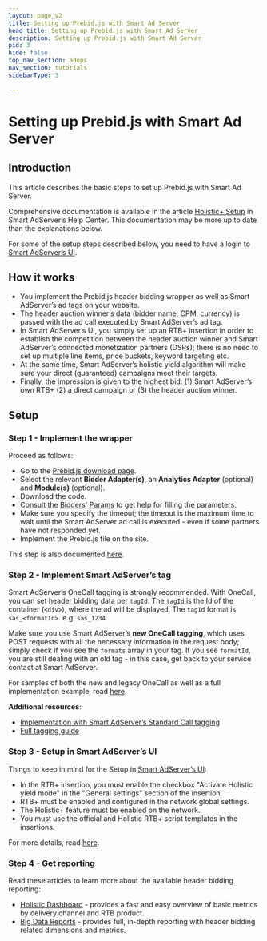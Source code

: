 ```yaml
---
layout: page_v2
title: Setting up Prebid.js with Smart Ad Server
head_title: Setting up Prebid.js with Smart Ad Server
description: Setting up Prebid.js with Smart Ad Server
pid: 3
hide: false
top_nav_section: adops
nav_section: tutorials
sidebarType: 3

---
```



# Setting up Prebid.js with Smart Ad Server
## Introduction
This article describes the basic steps to set up Prebid.js with Smart Ad Server.

Comprehensive documentation is available in the article [Holistic+ Setup](https://support.smartadserver.com/s/article/Holistic-Setup) in Smart AdServer’s Help Center. This documentation may be more up to date than the explanations below.

For some of the setup steps described below, you need to have a login to [Smart AdServer’s UI](https://manage.smartadserver.com/). 

## How it works

 - You implement the Prebid.js header bidding wrapper as well as Smart AdServer’s ad tags on your website.
 - The header auction winner’s data (bidder name, CPM, currency) is passed with the ad call executed by Smart AdServer’s ad tag.
 - In Smart AdServer’s UI, you simply set up an RTB+ insertion in order to establish the competition between the header auction winner and Smart AdServer’s connected monetization partners (DSPs);  there is no need to set up multiple line items, price buckets, keyword targeting etc.
 - At the same time, Smart AdServer’s holistic yield algorithm will make sure your direct (guaranteed) campaigns meet their targets.
 - Finally, the impression is given to the highest bid: (1) Smart AdServer’s own RTB+ (2) a direct campaign or (3) the header auction winner.

## Setup
### Step 1 - Implement the wrapper
Proceed as follows:
- Go to the [Prebid.js download page](http://prebid.org/download.html).
- Select the relevant **Bidder Adapter(s)**, an **Analytics Adapter** (optional) and **Module(s)** (optional).
- Download the code.
- Consult the [Bidders' Params]({{site.baseurl}}/dev-docs/bidders.html) to get help for filling the parameters.
- Make sure you specify the timeout; the timeout is the maximum time to wait until the Smart AdServer ad call is executed - even if some partners have not responded yet.
- Implement the Prebid.js file on the site.

This step is also documented [here](https://support.smartadserver.com/s/article/Holistic-Setup#implement-wrapper).

### Step 2 - Implement Smart AdServer’s tag
Smart AdServer’s OneCall tagging is strongly recommended. With OneCall, you can set header bidding data per `tagId`. The `tagId` is the Id of the container (`<div>`), where the ad will be displayed. The `tagId` format is `sas_<formatId>`. e.g. `sas_1234`.

Make sure you use Smart AdServer’s **new OneCall tagging**, which uses POST requests with all the necessary information in the request body; simply check if you see the `formats` array in your tag. If you see `formatId`, you are still dealing with an old tag - in this case, get back to your service contact at Smart AdServer.

For samples of both the new and legacy OneCall as well as a full implementation example, read [here](https://support.smartadserver.com/s/article/Holistic-Setup#onecall). 

**Additional resources**:
- [Implementation with Smart AdServer’s Standard Call tagging](https://support.smartadserver.com/s/article/Holistic-Setup#implement-smart-tag)
- [Full tagging guide](https://support.smartadserver.com/s/article/Tagging-guide) 

### Step 3 - Setup in Smart AdServer’s UI
Things to keep in mind for the Setup in [Smart AdServer’s UI](https://manage.smartadserver.com/):
- In the RTB+ insertion, you must enable the checkbox "Activate Holistic yield mode" in the "General settings" section of the insertion.
- RTB+ must be enabled and configured in the network global settings.
- The Holistic+ feature must be enabled on the network.
- You must use the official and Holistic RTB+ script templates in the insertions.

For more details, read [here](https://support.smartadserver.com/s/article/Holistic-Setup#setup-ui).
### Step 4 - Get reporting
Read these articles to learn more about the available header bidding reporting:
- [Holistic Dashboard](https://support.smartadserver.com/s/article/Holistic-dashboard) - provides a fast and easy overview of basic metrics by delivery channel and RTB product.
- [Big Data Reports](https://support.smartadserver.com/s/article/Holistic-Setup#bdr) - provides full, in-depth reporting with header bidding related dimensions and metrics.
